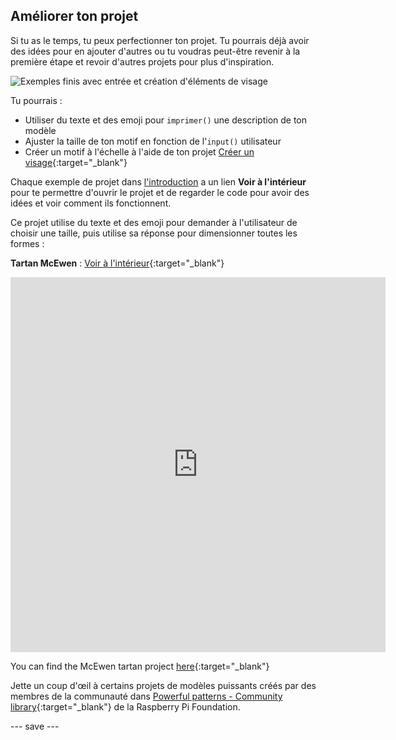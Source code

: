 ## Améliorer ton projet

Si tu as le temps, tu peux perfectionner ton projet. Tu pourrais déjà avoir des idées pour en ajouter d'autres ou tu voudras peut-être revenir à la première étape et revoir d'autres projets pour plus d'inspiration.

![Exemples finis avec entrée et création d'éléments de visage](images/upgrade.gif)

Tu pourrais :
- Utiliser du texte et des emoji pour `imprimer()` une description de ton modèle
- Ajuster la taille de ton motif en fonction de l'`input()` utilisateur
- Créer un motif à l'échelle à l'aide de ton projet [Créer un visage](https://projects.raspberrypi.org/en/projects/make-a-face){:target="_blank"}

Chaque exemple de projet dans [l'introduction](.) a un lien **Voir à l'intérieur** pour te permettre d'ouvrir le projet et de regarder le code pour avoir des idées et voir comment ils fonctionnent.

Ce projet utilise du texte et des emoji pour demander à l'utilisateur de choisir une taille, puis utilise sa réponse pour dimensionner toutes les formes :

**Tartan McEwen** : [Voir à l'intérieur](https://trinket.io/python/731a735456){:target="_blank"}
<iframe src="https://editor.raspberrypi.org/en/embed/viewer/mcewen-tartan-example" width="600" height="600" frameborder="0" marginwidth="0" marginheight="0" allowfullscreen>
</iframe>

You can find the McEwen tartan project [here](https://editor.raspberrypi.org/en/projects/mcewen-tartan-example){:target="_blank"}

Jette un coup d'œil à certains projets de modèles puissants créés par des membres de la communauté dans [Powerful patterns - Community library](https://wke.lt/w/s/yyNPQT){:target="_blank"} de la Raspberry Pi Foundation.

--- save ---

